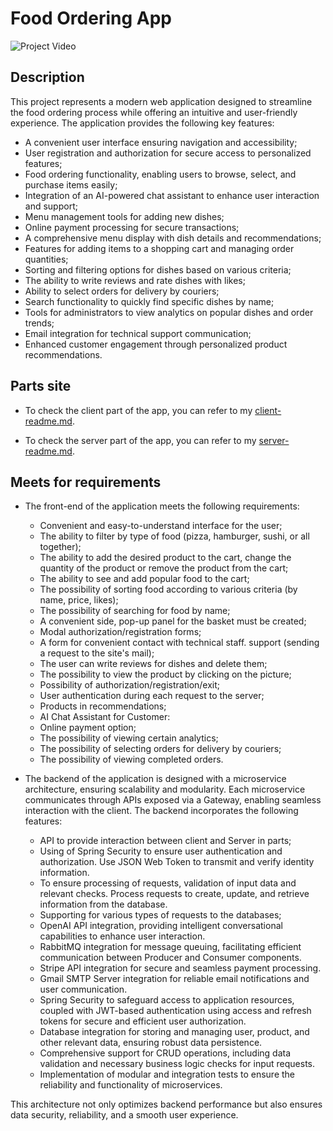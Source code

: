 # Food Ordering App

![Project Video](github-files/final_app_v_1.gif)

## Description

This project represents a modern web application designed to streamline the food ordering process while offering an intuitive and user-friendly experience. The application provides the following key features:

- A convenient user interface ensuring navigation and accessibility;
- User registration and authorization for secure access to personalized features;
- Food ordering functionality, enabling users to browse, select, and purchase items easily;
- Integration of an AI-powered chat assistant to enhance user interaction and support;
- Menu management tools for adding new dishes;
- Online payment processing for secure transactions;
- A comprehensive menu display with dish details and recommendations;
- Features for adding items to a shopping cart and managing order quantities;
- Sorting and filtering options for dishes based on various criteria;
- The ability to write reviews and rate dishes with likes;
- Ability to select orders for delivery by couriers;
- Search functionality to quickly find specific dishes by name;
- Tools for administrators to view analytics on popular dishes and order trends;
- Email integration for technical support communication;
- Enhanced customer engagement through personalized product recommendations.

## Parts site

- To check the client part of the app, you can refer to my [client-readme.md](client/README.md).

- To check the server part of the app, you can refer to my [server-readme.md](server/README.md).

## Meets for requirements

- The front-end of the application meets the following requirements:

  - Convenient and easy-to-understand interface for the user;
  - The ability to filter by type of food (pizza, hamburger, sushi, or all together);
  - The ability to add the desired product to the cart, change the quantity
    of the product or remove the product from the cart;
  - The ability to see and add popular food to the cart;
  - The possibility of sorting food according to various criteria (by name, price, likes);
  - The possibility of searching for food by name;
  - A convenient side, pop-up panel for the basket must be created;
  - Modal authorization/registration forms;
  - A form for convenient contact with technical staff. support (sending a request to the site's mail);
  - The user can write reviews for dishes and delete them;
  - The possibility to view the product by clicking on the picture;
  - Possibility of authorization/registration/exit;
  - User authentication during each request to the server;
  - Products in recommendations;
  - AI Chat Assistant for Customer:
  - Online payment option;
  - The possibility of viewing certain analytics;
  - The possibility of selecting orders for delivery by couriers;
  - The possibility of viewing completed orders.

- The backend of the application is designed with a microservice architecture, ensuring scalability and modularity. Each microservice communicates through APIs exposed via a Gateway, enabling seamless interaction with the client. The backend incorporates the following features:
  - API to provide interaction between client and Server in parts;
  - Using of Spring Security to ensure user authentication and authorization. Use JSON Web Token to transmit and verify identity information.
  - To ensure processing of requests, validation of input data and relevant checks. Process requests to create, update, and retrieve information from the database.
  - Supporting for various types of requests to the databases;
  - OpenAI API integration, providing intelligent conversational capabilities to enhance user interaction.
  - RabbitMQ integration for message queuing, facilitating efficient communication between Producer and Consumer components.
  - Stripe API integration for secure and seamless payment processing.
  - Gmail SMTP Server integration for reliable email notifications and user communication.
  - Spring Security to safeguard access to application resources, coupled with JWT-based authentication using access and refresh tokens for secure and efficient user authorization.
  - Database integration for storing and managing user, product, and other relevant data, ensuring robust data persistence.
  - Comprehensive support for CRUD operations, including data validation and necessary business logic checks for input requests.
  - Implementation of modular and integration tests to ensure the reliability and functionality of microservices.

This architecture not only optimizes backend performance but also ensures data security, reliability, and a smooth user experience.
